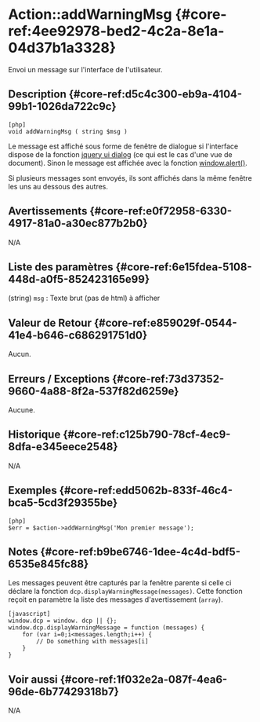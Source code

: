 # Action::addWarningMsg {#core-ref:4ee92978-bed2-4c2a-8e1a-04d37b1a3328}

<div class="short-description">
Envoi un message sur l'interface de l'utilisateur.
</div>


## Description  {#core-ref:d5c4c300-eb9a-4104-99b1-1026da722c9c}


    [php]
    void addWarningMsg ( string $msg )

Le message est affiché sous forme de fenêtre de dialogue si l'interface dispose
de la fonction [jquery ui dialog][jDialog] (ce qui est le cas d'une vue de
document). Sinon le message est affichée avec la fonction
[window.alert()][alert].

Si plusieurs messages sont envoyés, ils sont affichés dans la même fenêtre les
uns au dessous des autres.

## Avertissements {#core-ref:e0f72958-6330-4917-81a0-a30ec877b2b0}

N/A

## Liste des paramètres  {#core-ref:6e15fdea-5108-448d-a0f5-852423165e99}

(string) `msg`
:   Texte brut (pas de html) à afficher


## Valeur de Retour  {#core-ref:e859029f-0544-41e4-b646-c686291751d0}

Aucun.

## Erreurs / Exceptions  {#core-ref:73d37352-9660-4a88-8f2a-537f82d6259e}

Aucune.

## Historique  {#core-ref:c125b790-78cf-4ec9-8dfa-e345eece2548}

N/A

## Exemples {#core-ref:edd5062b-833f-46c4-bca5-5cd3f29355be}


    [php]
    $err = $action->addWarningMsg('Mon premier message');
    


## Notes  {#core-ref:b9be6746-1dee-4c4d-bdf5-6535e845fc88}

Les messages peuvent être capturés par la fenêtre parente si celle ci déclare la
fonction  `dcp.displayWarningMessage(messages)`. Cette fonction reçoit en
paramètre la liste des messages d'avertissement (`array`).

    [javascript]
    window.dcp = window. dcp || {};
    window.dcp.displayWarningMessage = function (messages) {
        for (var i=0;i<messages.length;i++) {
            // Do something with messages[i]
        }
    }

## Voir aussi  {#core-ref:1f032e2a-087f-4ea6-96de-6b77429318b7}

N/A

<!-- links -->
[jDialog]:      https://jqueryui.com/dialog/ "jQuery UI Dialog"
[alert]:        https://developer.mozilla.org/fr/docs/Web/API/Window/alert "MDN: window.alert"